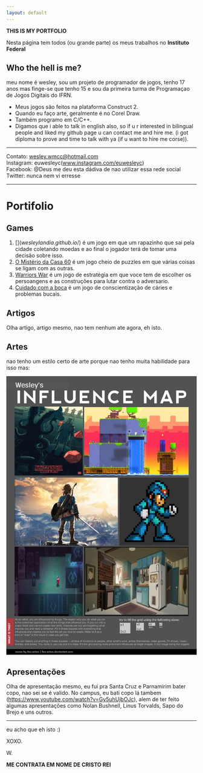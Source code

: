 ```yaml
---
layout: default
---
```


**THIS IS MY PORTFOLIO**

Nesta página tem todos (ou grande parte) os meus trabalhos no **Instituto Federal**

## Who the hell is me?

meu nome é wesley, sou um projeto de programador de jogos, tenho 17 anos mas finge-se que tenho 15 e sou da primeira turma de Programaçao de Jogos Digitais do IFRN.
* Meus jogos são feitos na plataforma Construct 2.
* Quando eu faço arte, geralmente é no Corel Draw. 
* Também programo em C/C++.  
* Digamos que i able to talk in english also, so if u r interested in bilingual people and liked my github page u can contact me and hire me. (i got diploma to prove and time to talk with ya (if u want to hire me corse)).   

* * *
Contato: wesley.wmcc@hotmail.com  
Instagram: euwesleyc(www.instagram.com/euwesleyc)  
Facebook: @Deus me deu esta dádiva de nao utilizar essa rede social  
Twitter: nunca nem vi erresse  
* * * 

# Portifolio

## Games
1. [$](wesleylandia.github.io/$) é um jogo em que um rapazinho que sai pela cidade coletando moedas e ao final o jogador terá de tomar uma decisão sobre isso.
2. [O Mistério da Casa 60](wesleylandia.github.io/Oficina2) é um jogo cheio de puzzles em que várias coisas se ligam com as outras.
3. [Warriors War](https://leonardofelipe.github.io/WarriorsWar/) é um jogo de estratégia em que voce tem de escolher os persoangens e as construções para lutar contra o adversario.
4. [Cuidado com a boca](wesleylandia.github.io/CuidedasuaBoca/) é um jogo de conscientização de cáries e problemas bucais.

## Artigos
Olha artigo, artigo mesmo, nao tem nenhum ate agora, eh isto.  

## Artes
nao tenho um estilo certo de arte porque nao tenho muita habilidade para isso mas:  

![](influence_map_meme_by_fox_orian.jpg)

## Apresentações
Olha de apresentação mesmo, eu fui pra Santa Cruz e Parnamirim bater copo, nao sei se é valido. No campus, eu bati copo lá tambem (https://www.youtube.com/watch?v=Gy5uhUjbOJc), alem de ter feito algumas apresentações como Nolan Bushnell, Linus Torvalds, Sapo do Brejo e uns outros.

* * * 

eu acho que eh isto :)

XOXO.  

W.  

**ME CONTRATA EM NOME DE CRISTO REI**
